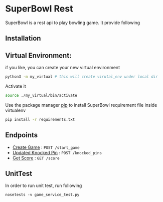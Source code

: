 # SuperBowl Rest

SuperBowl is a rest api to play bowling game. It provide following 

## Installation

## Virtual Environment:
if you like, you can create your new virtual environment

```bash
python3 -m my_virtual # this will create virutal_env under local dir
```
Activate it 
```bash
source ./my_virtual/bin/activate
```

Use the package manager [pip](https://pip.pypa.io/en/stable/) to install SuperBowl requirement file inside virtualenv

```bash
pip install -r requirements.txt
```

## Endpoints
* [Create Game](/docs/startgame.md) : `POST /start_game`
* [Updated Knocked Pin](/docs/knockedpins.md) : `POST /knocked_pins`
* [Get Score](/docs/fetchscore.md) : `GET /score`


## UnitTest

In order to run unit test, run following
```
nosetests -v game_service_test.py
```
